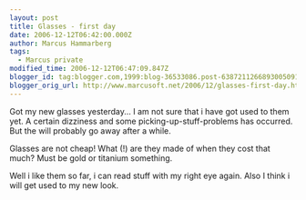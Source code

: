 ```yaml
---
layout: post
title: Glasses - first day
date: 2006-12-12T06:42:00.000Z
author: Marcus Hammarberg
tags:
  - Marcus private
modified_time: 2006-12-12T06:47:09.847Z
blogger_id: tag:blogger.com,1999:blog-36533086.post-6387211266893005091
blogger_orig_url: http://www.marcusoft.net/2006/12/glasses-first-day.html
---
```


Got my new glasses yesterday... I am not sure that i have got used to them yet. A certain dizziness and some picking-up-stuff-problems has occurred. But the will probably go away after a while.

Glasses are not cheap! What (!) are they made of when they cost that much? Must be gold or titanium something.

Well i like them so far, i can read stuff with my right eye again. Also I think i will get used to my new look.
